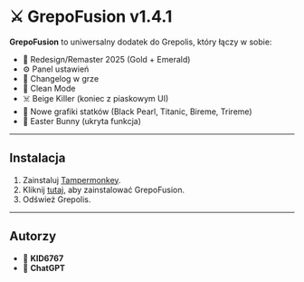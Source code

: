 # ⚔️ GrepoFusion v1.4.1

**GrepoFusion** to uniwersalny dodatek do Grepolis, który łączy w sobie:
- 🎨 Redesign/Remaster 2025 (Gold + Emerald)
- ⚙️ Panel ustawień
- 📜 Changelog w grze
- 🧹 Clean Mode
- ☠️ Beige Killer (koniec z piaskowym UI)
- 🚢 Nowe grafiki statków (Black Pearl, Titanic, Bireme, Trireme)
- 🐇 Easter Bunny (ukryta funkcja)

---

## Instalacja
1. Zainstaluj [Tampermonkey](https://www.tampermonkey.net/).
2. Kliknij [tutaj](https://github.com/KID6767/GrepoFusion/raw/main/dist/grepofusion.user.js), aby zainstalować GrepoFusion.
3. Odśwież Grepolis.

---

## Autorzy
- 👑 **KID6767**
- 🤖 **ChatGPT**
